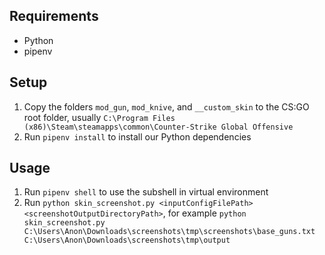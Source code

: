 ## Requirements

- Python
- pipenv

## Setup

1. Copy the folders `mod_gun`, `mod_knive`, and `__custom_skin` to the CS:GO root folder, usually `C:\Program Files (x86)\Steam\steamapps\common\Counter-Strike Global Offensive`
2. Run `pipenv install` to install our Python dependencies

## Usage

1. Run `pipenv shell` to use the subshell in virtual environment
2. Run `python skin_screenshot.py <inputConfigFilePath> <screenshotOutputDirectoryPath>`, for example `python skin_screenshot.py C:\Users\Anon\Downloads\screenshots\tmp\screenshots\base_guns.txt C:\Users\Anon\Downloads\screenshots\tmp\output`

